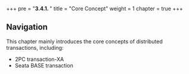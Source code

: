 +++
pre = "<b>3.4.1. </b>"
title = "Core Concept"
weight = 1
chapter = true
+++

## Navigation

This chapter mainly introduces the core concepts of distributed transactions, including:

* 2PC transaction-XA
* Seata BASE transaction
